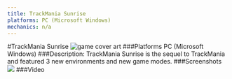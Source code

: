 ```yaml
---
title: TrackMania Sunrise
platforms: PC (Microsoft Windows)
mechanics: n/a
---
```

#TrackMania Sunrise
![game cover art](//images.igdb.com/igdb/image/upload/t_cover_big/j0gtova0bg0qemzimjad.jpg "Logo Title Text 1")
###Platforms
PC (Microsoft Windows)
###Description:
TrackMania Sunrise is the sequel to TrackMania and featured 3 new environments and new game modes.
###Screenshots
<a target="_blank" href="//images.igdb.com/igdb/image/upload/t_cover_big/orqukrlvj6tqmtyoa68u.jpg"><img src="//images.igdb.com/igdb/image/upload/t_thumb/orqukrlvj6tqmtyoa68u.jpg"/></a>
###Video

